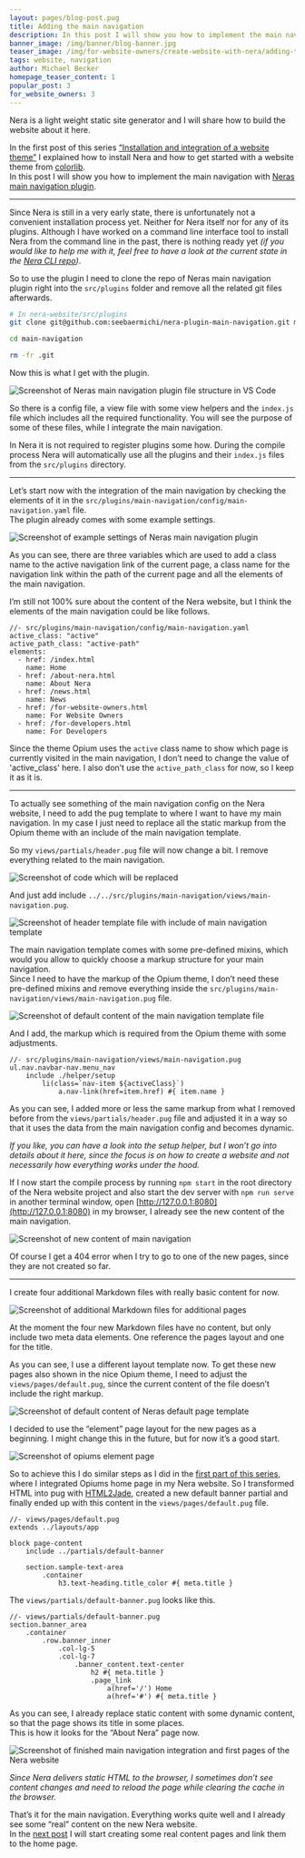 ```yaml
---
layout: pages/blog-post.pug
title: Adding the main navigation
description: In this post I will show you how to implement the main navigation with Neras main navigation plugin
banner_image: /img/banner/blog-banner.jpg
teaser_image: /img/for-website-owners/create-website-with-nera/adding-the-main-navigation/Screenshot-of-finished-main-navigation-integration-and-first-pages-of-the-Nera-website.png
tags: website, navigation
author: Michael Becker
homepage_teaser_content: 1
popular_post: 3
for_website_owners: 3
---
```

Nera is a light weight static site generator and I will share how to build the website about it here.

In the first post of this series [“Installation and integration of a website theme”](/for-website-owners/create-website-with-nera/installation-and-integration-of-website-theme.html) I explained how to install Nera and how to get started with a website theme from [colorlib](https://colorlib.com/).  
In this post I will show you how to implement the main navigation with [Neras main navigation plugin](https://github.com/seebaermichi/nera-plugin-main-navigation).  

* * *

Since Nera is still in a very early state, there is unfortunately not a convenient installation process yet. Neither for Nera itself nor for any of its plugins. Although I have worked on a command line interface tool to install Nera from the command line in the past, there is nothing ready yet _(if you would like to help me with it, feel free to have a look at the current state in the [Nera CLI repo](https://github.com/seebaermichi/nera-cli))_.

So to use the plugin I need to clone the repo of Neras main navigation plugin right into the `src/plugins` folder and remove all the related git files afterwards.

```bash
# In nera-website/src/plugins
git clone git@github.com:seebaermichi/nera-plugin-main-navigation.git main-navigation

cd main-navigation

rm -fr .git
```

Now this is what I get with the plugin.

![Screenshot of Neras main navigation plugin file structure in VS Code](/img/for-website-owners/create-website-with-nera/adding-the-main-navigation/Screenshot-of-Neras-main-navigation-plugin-file-structure-in-VS-Code.png)

So there is a config file, a view file with some view helpers and the `index.js` file which includes all the required functionality. You will see the purpose of some of these files, while I integrate the main navigation.

In Nera it is not required to register plugins some how. During the compile process Nera will automatically use all the plugins and their `index.js` files from the `src/plugins` directory.

* * *

Let’s start now with the integration of the main navigation by checking the elements of it in the `src/plugins/main-navigation/config/main-navigation.yaml` file.  
The plugin already comes with some example settings.

![Screenshot of example settings of Neras main navigation plugin](/img/for-website-owners/create-website-with-nera/adding-the-main-navigation/Screenshot-of-example-settings-of-Neras-main-navigation-plugin.png)

As you can see, there are three variables which are used to add a class name to the active navigation link of the current page, a class name for the navigation link within the path of the current page and all the elements of the main navigation.

I’m still not 100% sure about the content of the Nera website, but I think the elements of the main navigation could be like follows.

```pug
//- src/plugins/main-navigation/config/main-navigation.yaml
active_class: "active"
active_path_class: "active-path"
elements:
  - href: /index.html
    name: Home
  - href: /about-nera.html
    name: About Nera
  - href: /news.html
    name: News
  - href: /for-website-owners.html
    name: For Website Owners
  - href: /for-developers.html
    name: For Developers
```

Since the theme Opium uses the `active` class name to show which page is currently visited in the main navigation, I don’t need to change the value of 'active_class' here.
I also don’t use the `active_path_class` for now, so I keep it as it is.

* * *

To actually see something of the main navigation config on the Nera website, I need to add the pug template to where I want to have my main navigation. In my case I just need to replace all the static markup from the Opium theme with an include of the main navigation template.

So my `views/partials/header.pug` file will now change a bit. I remove everything related to the main navigation.

![Screenshot of code which will be replaced](/img/for-website-owners/create-website-with-nera/adding-the-main-navigation/Screenshot-of-code-which-will-be-replaced.png)

And just add include `../../src/plugins/main-navigation/views/main-navigation.pug`.

![Screenshot of header template file with include of main navigation template](/img/for-website-owners/create-website-with-nera/adding-the-main-navigation/Screenshot-of-header-template-file-with-include-of-main-navigation-template.png)

The main navigation template comes with some pre-defined mixins, which would you allow to quickly choose a markup structure for your main navigation.  
Since I need to have the markup of the Opium theme, I don’t need these pre-defined mixins and remove everything inside the `src/plugins/main-navigation/views/main-navigation.pug` file.

![Screenshot of default content of the main navigation template file](/img/for-website-owners/create-website-with-nera/adding-the-main-navigation/Screenshot-of-default-content-of-the-main-navigation-template-file.png)

And I add, the markup which is required from the Opium theme with some adjustments.

```pug
//- src/plugins/main-navigation/views/main-navigation.pug
ul.nav.navbar-nav.menu_nav
    include ./helper/setup
        li(class=`nav-item ${activeClass}`)
            a.nav-link(href=item.href) #{ item.name }
```

As you can see, I added more or less the same markup from what I removed before from the `views/partials/header.pug` file and adjusted it in a way so that it uses the data from the main navigation config and becomes dynamic.

_If you like, you can have a look into the setup helper, but I won’t go into details about it here, since the focus is on how to create a website and not necessarily how everything works under the hood._

If I now start the compile process by running `npm start` in the root directory of the Nera website project and also start the dev server with `npm run serve` in another terminal window, open [http://127.0.0.1:8080](http://127.0.0.1:8080) in my browser, I already see the new content of the main navigation.

![Screenshot of new content of main navigation](/img/for-website-owners/create-website-with-nera/adding-the-main-navigation/Screenshot-of-new-content-of-main-navigation.png)

Of course I get a 404 error when I try to go to one of the new pages, since they are not created so far.

* * *

I create four additional Markdown files with really basic content for now.

![Screenshot of additional Markdown files for additional pages](/img/for-website-owners/create-website-with-nera/adding-the-main-navigation/Screenshot-of-additional-Markdown-files-for-additional-pages.png)

At the moment the four new Markdown files have no content, but only include two meta data elements. One reference the pages layout and one for the title.

As you can see, I use a different layout template now. To get these new pages also shown in the nice Opium theme, I need to adjust the `views/pages/default.pug`, since the current content of the file doesn’t include the right markup.

![Screenshot of default content of Neras default page template](/img/for-website-owners/create-website-with-nera/adding-the-main-navigation/Screenshot-of-default-content-of-Neras-default-page-template.png)

I decided to use the “element” page layout for the new pages as a beginning. I might change this in the future, but for now it’s a good start.

![Screenshot of opiums element page](/img/for-website-owners/create-website-with-nera/adding-the-main-navigation/Screenshot-of-default-content-of-Neras-default-page-template.png)

So to achieve this I do similar steps as I did in the [first part of this series](https://medium.com/@micha.becker79/building-nera-website-with-nera-4b50ed5dbff2), where I integrated Opiums home page in my Nera website. So I transformed HTML into pug with [HTML2Jade](https://html2jade.org/), created a new default banner partial and finally ended up with this content in the `views/pages/default.pug` file.

```pug
//- views/pages/default.pug
extends ../layouts/app

block page-content
    include ../partials/default-banner

    section.sample-text-area
        .container
            h3.text-heading.title_color #{ meta.title }
```

The `views/partials/default-banner.pug` looks like this.

```pug
//- views/partials/default-banner.pug
section.banner_area
    .container
        .row.banner_inner
            .col-lg-5
            .col-lg-7
                .banner_content.text-center
                    h2 #{ meta.title }
                    .page_link
                        a(href='/') Home
                        a(href='#') #{ meta.title }
```

As you can see, I already replace static content with some dynamic content, so that the page shows its title in some places.  
This is how it looks for the “About Nera” page now.

![Screenshot of finished main navigation integration and first pages of the Nera website](/img/for-website-owners/create-website-with-nera/adding-the-main-navigation/Screenshot-of-finished-main-navigation-integration-and-first-pages-of-the-Nera-website.png)

_Since Nera delivers static HTML to the browser, I sometimes don’t see content changes and need to reload the page while clearing the cache in the browser._

That’s it for the main navigation. Everything works quite well and I already see some “real” content on the new Nera website.  
In the [next post](/for-website-owners/create-website-with-nera/create-content-pages.html) I will start creating some real content pages and link them to the home page.
